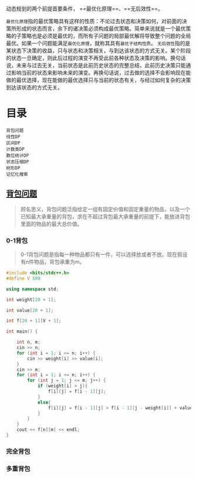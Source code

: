 动态规划的两个前提首要条件， ==最优化原理==、==无后效性==。

`最优化原理`指的最优策略具有这样的性质：不论过去状态和决策如何，对前面的决策所形成的状态而言，余下的诸决策必须构成最优策略。简单来说就是一个最优策略的子策略也是必须是最优的，而所有子问题的局部最优解将导致整个问题的全局最优。如果一个问题能满足`最优化原理`，就称其具有`最优子结构性质`。
`无后效性`指的是某状态下决策的收益，只与状态和决策相关，与到达该状态的方式无关。某个阶段的状态一旦确定，则此后过程的演变不再受此前各种状态及决策的影响。换句话说，未来与过去无关，当前状态是此前历史状态的完整总结，此前历史决策只能通过影响当前的状态来影响未来的演变。再换句话说，过去做的选择不会影响现在能做的最优选择，现在能做的最优选择只与当前的状态有关，与经过如何复杂的决策到达该状态的方式无关。
# 目录
    背包问题
    线性DP
    区间DP
    计数类DP
    数位统计DP
    状态压缩DP
    树形DP
    记忆化搜索
## [背包问题](https://www.cnblogs.com/fengziwei/p/7750849.html)
> 顾名思义，背包问题泛指给定一组有固定价值和固定重量的物品，以及一个已知最大承重量的背包，求在不超过背包最大承重量的前提下，能放进背包里面的物品的最大总价值。

### 0-1背包
> 0-1背包问题是指每一种物品都只有一件，可以选择放或者不放。现在假设有n件物品，背包承重为m。
```cpp	
#include <bits/stdc++.h>
#define V 500

using namespace std;

int weight[20 + 1];

int value[20 + 1];

int f[20 + 1][V + 1];

int main() {

    int n, m; 
    cin >> n;
    for (int i = 1; i <= n; i++) {
        cin >> weight[i] >> value[i];
    }
    cin >> m;
    for (int i = 1; i <= n; i++) {
        for (int j = 1; j <= m; j++) {
            if (weight[i] > j){
                f[i][j] = f[i - 1][j];
            }
            else{
				f[i][j] = f[i - 1][j] > f[i - 1][j - weight[i]] + value[i] ? f[i - 1][j] : f[i - 1][j - weight[i]] + value[i];
            }
        }
    }    
    cout << f[n][m] << endl;
}
```

### 完全背包
### 多重背包